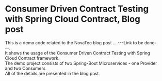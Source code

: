 # Consumer Driven Contract Testing with Spring Cloud Contract, Blog post
This is a demo code related to the NovaTec blog post ....---Link to be done---. </br>
It shows the usage of the Consumer Driven Contract Testing with Spring Cloud Contract framework. </br> 
The demo project consists of two Spring-Boot Microservices - one Provider and two Consumers. </br> 
All of the details are presented in the blog post. </br>
